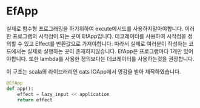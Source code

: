 # EfApp

실제로 함수형 프로그래밍을 하기위하여 excute메서드를 사용하지말아야합니다. 이러한 프로그램의 시작점이 되는 곳이 EfApp입니다. 데코레이터를 사용하여 시작점을 정의할 수 있고 Effect를 반환값으로 가져야합니다. 따라서 실제로 여러분이 작성하는 코드에서는 실제로 실행하는 곳이 존재하지않습니다. EfApp은 프로그램마다 1개만 있어야합니다. 또한 lambda를 사용한 정의보다는 데코레이터를 사용하는것을 권장합니다.

이 구조는 scala의 라이브러리인 cats IOApp에서 영감을 받아 제작하였습니다.

```python
@EfApp
def app():
    effect = lazy_input << application
    return effect
```
